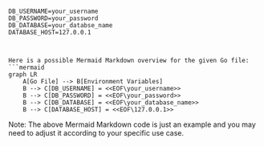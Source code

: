 ```example

DB_USERNAME=your_username
DB_PASSWORD=your_password
DB_DATABASE=your_databse_name
DATABASE_HOST=127.0.0.1


```

```mermaid

Here is a possible Mermaid Markdown overview for the given Go file:
```mermaid
graph LR
    A[Go File] --> B[Environment Variables]
    B --> C[DB_USERNAME] = <<EOF\your_username>>
    B --> C[DB_PASSWORD] = <<EOF\your_password>>
    B --> C[DB_DATABASE] = <<EOF\your_database_name>>
    B --> C[DATABASE_HOST] = <<EOF\127.0.0.1>>
```
Note: The above Mermaid Markdown code is just an example and you may need to adjust it according to your specific use case.

```
